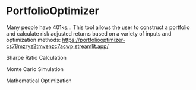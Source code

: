 # PortfolioOptimizer

Many people have 401ks... This tool allows the user to construct a portfolio and calculate risk adjusted returns based on a variety of inputs and optimization methods: https://portfoliooptimizer-cs78mzryz2tmvenzc7acwp.streamlit.app/

Sharpe Ratio Calculation

Monte Carlo Simulation

Mathematical Optimization
